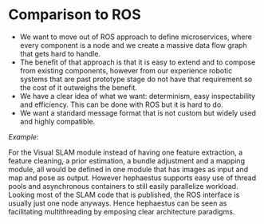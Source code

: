 # Comparison to ROS

* We want to move out of ROS approach to define microservices, where every component is a node and we create a massive data flow graph that gets hard to handle.
* The benefit of that approach is that it is easy to extend and to compose from existing components, however from our experience robotic systems that are past prototype stage do not have that requirement so the cost of it outweighs the benefit.
* We have a clear idea of what we want: determinism, easy inspectability and efficiency. This can be done with ROS but it is hard to do.
* We want a standard message format that is not custom but widely used and highly compatible.

*Example*:

For the Visual SLAM module instead of having one feature extraction, a feature cleaning, a prior estimation, a bundle adjustment and a mapping module, all would be defined in one module that has images as input and map and pose as output.
However hephaestus supports easy use of thread pools and asynchronous containers to still easily parallelize workload.
Looking most of the SLAM code that is published, the ROS interface is usually just one node anyways. Hence hephaestus can be seen as facilitating multithreading by emposing clear architecture paradigms.
